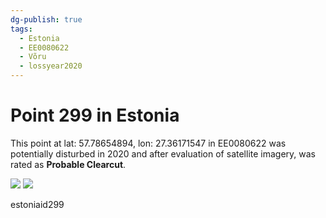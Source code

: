```yaml
---
dg-publish: true
tags:
  - Estonia
  - EE0080622
  - Võru
  - lossyear2020
---
```


# Point 299 in Estonia

This point at lat: 57.78654894, lon: 27.36171547 in EE0080622 was potentially disturbed in 2020 and after evaluation of satellite imagery, was rated as **Probable Clearcut**.

<div class='juxtapose' data-showcredits='false'>
<img src='https://baserow-backend-production20240528124524339000000001.s3.amazonaws.com/user_files/tYzM3og8CQJ5ZZLDx0bzXFUJ5mYfuxbs_6a7a7f332c745c0c0de98bd5396ad7011356c2ad5e26dc97512d29b8dacb4f0d.png' data-label='September 2019' />
<img src='https://baserow-backend-production20240528124524339000000001.s3.amazonaws.com/user_files/PozStruopTdrKtW0yoMGhpQkV2Y9ntZH_5b5309a4fd620ac819dc962f6e3903cc97494eb1c71685dad23d35982667e64e.png' data-label='May 2022' />
</div>

estoniaid299